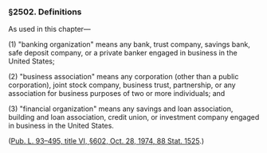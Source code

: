### §2502. Definitions ###

As used in this chapter—

[]()

(1) "banking organization" means any bank, trust company, savings bank, safe deposit company, or a private banker engaged in business in the United States;

[]()

(2) "business association" means any corporation (other than a public corporation), joint stock company, business trust, partnership, or any association for business purposes of two or more individuals; and

[]()

(3) "financial organization" means any savings and loan association, building and loan association, credit union, or investment company engaged in business in the United States.

([Pub. L. 93–495, title VI, §602, Oct. 28, 1974, 88 Stat. 1525](/statviewer.htm?volume=88&page=1525).)